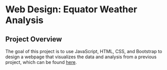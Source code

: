 # Web Design: Equator Weather Analysis

## Project Overview

The goal of this project is to use JavaScript, HTML, CSS, and Bootstrap to design a webpage that visualizes the data and analysis from a previous project, which can be found [here](https://github.com/jobrien1726/WeatherPy). 

